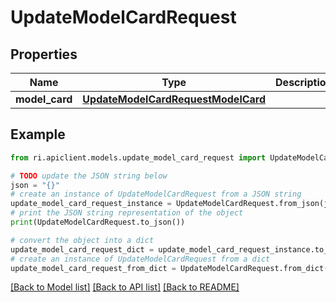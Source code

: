 # UpdateModelCardRequest


## Properties

Name | Type | Description | Notes
------------ | ------------- | ------------- | -------------
**model_card** | [**UpdateModelCardRequestModelCard**](UpdateModelCardRequestModelCard.md) |  | [optional] 

## Example

```python
from ri.apiclient.models.update_model_card_request import UpdateModelCardRequest

# TODO update the JSON string below
json = "{}"
# create an instance of UpdateModelCardRequest from a JSON string
update_model_card_request_instance = UpdateModelCardRequest.from_json(json)
# print the JSON string representation of the object
print(UpdateModelCardRequest.to_json())

# convert the object into a dict
update_model_card_request_dict = update_model_card_request_instance.to_dict()
# create an instance of UpdateModelCardRequest from a dict
update_model_card_request_from_dict = UpdateModelCardRequest.from_dict(update_model_card_request_dict)
```
[[Back to Model list]](../README.md#documentation-for-models) [[Back to API list]](../README.md#documentation-for-api-endpoints) [[Back to README]](../README.md)

